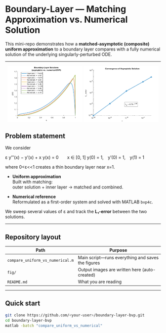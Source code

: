 # Boundary-Layer — Matching Approximation vs. Numerical Solution

This mini-repo demonstrates how a **matched-asymptotic (composite) uniform
approximation** to a boundary layer compares with a fully numerical
solution of the underlying singularly-perturbed ODE.

---

<p align="center">
  <img src="fig/solutions_vs_numerical.png" alt="Uniform vs numerical solutions" width="48%">
  <img src="fig/L1_error_loglog.png" alt="L1-error convergence" width="48%">
</p>

## Problem statement

We consider  

ε y‴(x) − y′(x) + x y(x) = 0  x ∈ [0, 1]
y(0) = 1, y′(0) = 1, y(1) = 1

where 0<ε<<1 creates a thin boundary layer near
x=1.

* **Uniform approximation**  
  Built with matching:  
  outer solution + inner layer → matched and combined.

* **Numerical reference**  
  Reformulated as a first-order system and solved with MATLAB `bvp4c`.

We sweep several values of ε and track the **L₁-error** between the two
solutions.

---

## Repository layout

| Path               | Purpose                                    |
|--------------------|--------------------------------------------|
| `compare_uniform_vs_numerical.m` | Main script—runs everything and saves the figures |
| `fig/`             | Output images are written here (auto-created) |
| `README.md`        | What you are reading |

---

## Quick start

```bash
git clone https://github.com/<your-user>/boundary-layer-bvp.git
cd boundary-layer-bvp
matlab -batch "compare_uniform_vs_numerical"